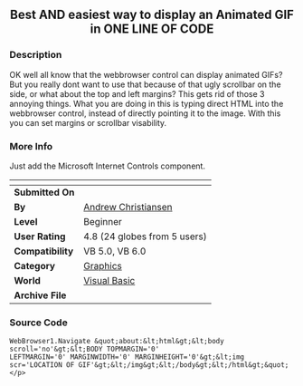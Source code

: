 ﻿<div align="center">

## Best AND easiest way to display an Animated GIF in ONE LINE OF CODE


</div>

### Description

OK well all know that the webbrowser control can display animated GIFs? But you really dont want to use that because of that ugly scrollbar on the side, or what about the top and left margins? This gets rid of those 3 annoying things. What you are doing in this is typing direct HTML into the webbrowser control, instead of directly pointing it to the image. With this you can set margins or scrollbar visability.
 
### More Info
 
Just add the Microsoft Internet Controls component.


<span>             |<span>
---                |---
**Submitted On**   |
**By**             |[Andrew Christiansen](https://github.com/Planet-Source-Code/PSCIndex/blob/master/ByAuthor/andrew-christiansen.md)
**Level**          |Beginner
**User Rating**    |4.8 (24 globes from 5 users)
**Compatibility**  |VB 5\.0, VB 6\.0
**Category**       |[Graphics](https://github.com/Planet-Source-Code/PSCIndex/blob/master/ByCategory/graphics__1-46.md)
**World**          |[Visual Basic](https://github.com/Planet-Source-Code/PSCIndex/blob/master/ByWorld/visual-basic.md)
**Archive File**   |[](https://github.com/Planet-Source-Code/andrew-christiansen-best-and-easiest-way-to-display-an-animated-gif-in-one-line-of-code__1-29928/archive/master.zip)





### Source Code

```
WebBrowser1.Navigate &quot;about:&lt;html&gt;&lt;body scroll='no'&gt;&lt;BODY TOPMARGIN='0'
LEFTMARGIN='0' MARGINWIDTH='0' MARGINHEIGHT='0'&gt;&lt;img scr='LOCATION OF GIF'&gt;&lt;/img&gt;&lt;/body&gt;&lt;/html&gt;&quot;</p>
```

